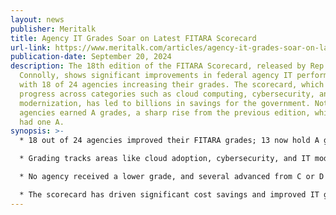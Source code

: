 ```yaml
---
layout: news
publisher: Meritalk
title: Agency IT Grades Soar on Latest FITARA Scorecard
url-link: https://www.meritalk.com/articles/agency-it-grades-soar-on-latest-fitara-scorecard/
publication-date: September 20, 2024
description: The 18th edition of the FITARA Scorecard, released by Rep. Gerry
  Connolly, shows significant improvements in federal agency IT performance,
  with 18 of 24 agencies increasing their grades. The scorecard, which tracks IT
  progress across categories such as cloud computing, cybersecurity, and
  modernization, has led to billions in savings for the government. Notably, 13
  agencies earned A grades, a sharp rise from the previous edition, which only
  had one A.
synopsis: >-
  * 18 out of 24 agencies improved their FITARA grades; 13 now hold A grades.

  * Grading tracks areas like cloud adoption, cybersecurity, and IT modernization.

  * No agency received a lower grade, and several advanced from C or D to A.

  * The scorecard has driven significant cost savings and improved IT governance.
---
```

